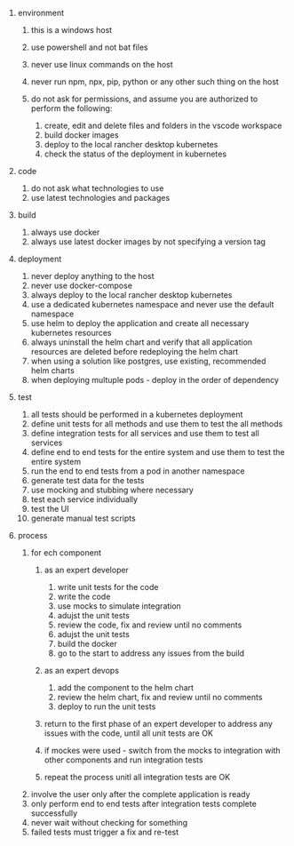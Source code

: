 1. environment

   1. this is a windows host
   2. use powershell and not bat files
   3. never use linux commands on the host
   4. never run npm, npx, pip, python or any other such thing on the host
   5. do not ask for permissions, and assume you are authorized to perform the following:

      1. create, edit and delete files and folders in the vscode workspace
      2. build docker images
      3. deploy to the local rancher desktop kubernetes
      4. check the status of the deployment in kubernetes
2. code

   1. do not ask what technologies to use
   2. use latest technologies and packages
3. build

   1. always use docker
   2. always use latest docker images by not specifying a version tag
4. deployment

   1. never deploy anything to the host
   2. never use docker-compose
   3. always deploy to the local rancher desktop kubernetes
   4. use a dedicated kubernetes namespace and never use the default namespace
   5. use helm to deploy the application and create all necessary kubernetes resources
   6. always uninstall the helm chart and verify that all application resources are deleted before redeploying the helm chart
   7. when using a solution like postgres, use existing, recommended helm charts
   8. when deploying multuple pods - deploy in the order of dependency
5. test

   1. all tests should be performed in a kubernetes deployment
   2. define unit tests for all methods and use them to test the all methods
   3. define integration tests for all services and use them to test all services
   4. define end to end tests for the entire system and use them to test the entire system
   5. run the end to end tests from a pod in another namespace
   6. generate test data for the tests
   7. use mocking and stubbing where necessary
   8. test each service individually
   9. test the UI
   10. generate manual test scripts
6. process

   1. for ech component
      1. as an expert developer

         1. write unit tests for the code
         2. write the code
         3. use mocks to simulate integration
         4. adujst the unit tests
         5. review the code, fix and review until no comments
         6. adujst the unit tests
         7. build the docker
         8. go to the start to address any issues from the build
      2. as an expert devops

         1. add the component to the helm chart
         2. review the helm chart, fix and review until no comments
         3. deploy to run the unit tests
      3. return to the first phase of an expert developer to address any issues with the code, until all unit tests are OK
      4. if mockes were used - switch from the mocks to integration with other components and run integration tests
      5. repeat the process unitl all integration tests are OK
   2. involve the user only after the complete application is ready
   3. only perform end to end tests after integration tests complete successfully
   4. never wait without checking for something
   5. failed tests must trigger a fix and re-test
